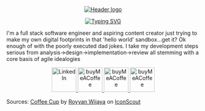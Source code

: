 <p align="center">
  <a href="">
    <img src="https://i.imgur.com/BIQiDJz.png" alt="Header logo">
  </a>
</p>
<p align="center">
  <!-- Typing SVG by DenverCoder1 - https://github.com/DenverCoder1/readme-typing-svg -->
  <a href="https://git.io/typing-svg"><img src="https://readme-typing-svg.herokuapp.com?font=Amatic+SC&weight=700&size=32&pause=1000&color=FFDE59&center=true&width=435&lines=Dad%2FDeveloper%2FCoffee+nerd;Five+years+of+development+experience;I+hyperfocus+on+the+things+that+I+love" alt="Typing SVG" /></a>
</p>

I'm a full stack software engineer and aspiring content creator just trying to make my own digital footprints in that 'hello world' sandbox...get it? Ok enough of with the poorly executed dad jokes. I take my development steps serious from analysis->design->implementation->review all stemming with a core basis of agile idealogies

<p align="center">
  <a href="https://www.linkedin.com/in/dkc86/">
    <img width="64px" alt="LinkedIn" title="LinkedIn" src="https://i.imgur.com/7ziNQJ3.png"/>
  </a>
  <a href="https://buymeacoffee.com/devvjs">
    <img width="64px" alt="buyMeACoffee" title="Coffee" src="https://i.imgur.com/XZy4ksY.png"/>
  </a>
  <a href="https://buymeacoffee.com/devvjs">
    <img width="64px" alt="buyMeACoffee" title="Coffee" src="https://imgur.com/MGhuaTX.png"/>
  </a>
  <a href="https://buymeacoffee.com/devvjs">
    <img width="64px" alt="buyMeACoffee" title="Coffee" src="https://imgur.com/MGhuaTX.png"/>
  </a>
  <!-- <a href=""> -->
</p>

<!--
**devvJS/devvJS** is a ✨ _special_ ✨ repository because its `README.md` (this file) appears on your GitHub profile.

Here are some ideas to get you started:

- 🔭 I’m currently working on ...
- 🌱 I’m currently learning ...
- 👯 I’m looking to collaborate on ...
- 🤔 I’m looking for help with ...
- 💬 Ask me about ...
- 📫 How to reach me: ...
- 😄 Pronouns: ...
- ⚡ Fun fact: ...
-->
Sources:
<a href="https://iconscout.com/icons/coffee-cup" class="text-underline font-size-sm" target="_blank">Coffee Cup</a> by <a href="https://iconscout.com/contributors/royyanwijaya" class="text-underline font-size-sm">Royyan Wijaya</a> on <a href="https://iconscout.com" class="text-underline font-size-sm">IconScout</a>
